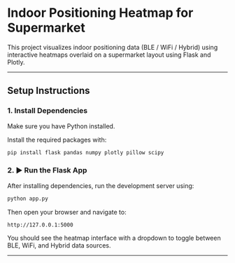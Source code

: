 #  Indoor Positioning Heatmap for Supermarket

This project visualizes indoor positioning data (BLE / WiFi / Hybrid) using interactive heatmaps overlaid on a supermarket layout using Flask and Plotly.

---

##  Setup Instructions

### 1.  Install Dependencies

Make sure you have Python installed.

Install the required packages with:

```bash
pip install flask pandas numpy plotly pillow scipy
```

### 2. ▶ Run the Flask App

After installing dependencies, run the development server using:

```bash
python app.py
```

Then open your browser and navigate to:

```
http://127.0.0.1:5000
```

You should see the heatmap interface with a dropdown to toggle between BLE, WiFi, and Hybrid data sources.

---



